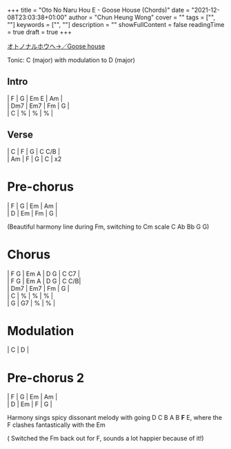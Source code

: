 +++ 
title = "Oto No Naru Hou E - Goose House (Chords)" 
date = "2021-12-08T23:03:38+01:00" 
author = "Chun Heung Wong"
cover = "" 
tags = ["", ""] 
keywords = ["", ""] 
description = "" 
showFullContent = false
readingTime = true 
draft = true
+++

[オトノナルホウへ→／Goose house](https://www.youtube.com/watch?v=QlIUHMLSVkw)


Tonic: C (major) with modulation to D (major)

## Intro
| F | G | Em E | Am |  
| Dm7 | Em7 | Fm | G |  
| C | % | % | % |

## Verse
| C | F | G | C C/B |  
| Am | F | G | C | x2  

# Pre-chorus
| F | G | Em | Am |  
| D | Em | Fm | G | 

(Beautiful harmony line during Fm, switching to Cm scale C Ab Bb G G)



# Chorus
| F G | Em A | D G | C C7 |  
| F G | Em A | D G | C C/B|  
| Dm7 | Em7 | Fm | G |  
| C | % | % | % |  
| G | G7 | % | % |


# Modulation
| C | D |   





# Pre-chorus 2
| F | G | Em | Am |  
| D | Em | F | G |

Harmony sings spicy dissonant melody with going D C B A B **F** E, where the F clashes fantastically with the Em

( Switched the Fm back out for F, sounds a lot happier because of it!)
